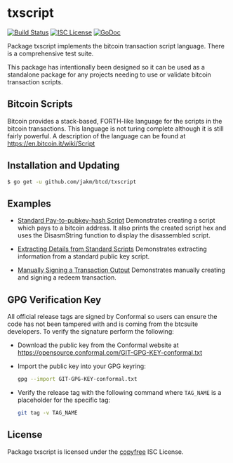 txscript
========

[![Build Status](https://travis-ci.org/jakm/btcutil.png?branch=master)](https://travis-ci.org/jakm/btcutil)
[![ISC License](http://img.shields.io/badge/license-ISC-blue.svg)](http://copyfree.org)
[![GoDoc](https://godoc.org/github.com/jakm/btcutil/txscript?status.png)](http://godoc.org/github.com/jakm/btcutil/txscript)

Package txscript implements the bitcoin transaction script language.  There is
a comprehensive test suite.

This package has intentionally been designed so it can be used as a standalone
package for any projects needing to use or validate bitcoin transaction scripts.

## Bitcoin Scripts

Bitcoin provides a stack-based, FORTH-like language for the scripts in
the bitcoin transactions.  This language is not turing complete
although it is still fairly powerful.  A description of the language
can be found at https://en.bitcoin.it/wiki/Script

## Installation and Updating

```bash
$ go get -u github.com/jakm/btcd/txscript
```

## Examples

* [Standard Pay-to-pubkey-hash Script](http://godoc.org/github.com/jakm/btcd/txscript#example-PayToAddrScript)
  Demonstrates creating a script which pays to a bitcoin address.  It also
  prints the created script hex and uses the DisasmString function to display
  the disassembled script.

* [Extracting Details from Standard Scripts](http://godoc.org/github.com/jakm/btcd/txscript#example-ExtractPkScriptAddrs)
  Demonstrates extracting information from a standard public key script.

* [Manually Signing a Transaction Output](http://godoc.org/github.com/jakm/btcd/txscript#example-SignTxOutput)
  Demonstrates manually creating and signing a redeem transaction.

## GPG Verification Key

All official release tags are signed by Conformal so users can ensure the code
has not been tampered with and is coming from the btcsuite developers.  To
verify the signature perform the following:

- Download the public key from the Conformal website at
  https://opensource.conformal.com/GIT-GPG-KEY-conformal.txt

- Import the public key into your GPG keyring:
  ```bash
  gpg --import GIT-GPG-KEY-conformal.txt
  ```

- Verify the release tag with the following command where `TAG_NAME` is a
  placeholder for the specific tag:
  ```bash
  git tag -v TAG_NAME
  ```

## License

Package txscript is licensed under the [copyfree](http://copyfree.org) ISC
License.
